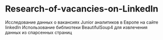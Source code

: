 # Research-of-vacancies-on-LinkedIn
Исследование данных о вакансиях Junior аналитиков в Европе на сайте linkedIn
Использование библиотеки BeautifulSoup4 для извлечения данных из спарсенных страниц
